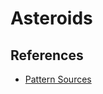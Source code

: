 
# Asteroids

## References

* [Pattern Sources](https://www.reddit.com/r/PixelArt/comments/kzqite/oc_cute_8x8_pixel_art_with_max_3_colours_per/)
